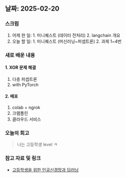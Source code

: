 ## 날짜: 2025-02-20

### 스크럼
1. 어제 한 일: 1. 미니퀘스트 (데이터 전처리) 2. langchain 개요
2. 오늘 할 일: 1. 미니퀘스트 (머신러닝~퍼셉트론) 2. 과제 1~4번

### 새로 배운 내용
#### 1. XOR 문제 해결
1. 다층 퍼셉트론
2. with PyTorch

#### 2. 배포
1. colab + ngrok
2. 크램폴린
3. 클라우드 서비스


### 오늘의 회고
> 나는 고등학생 level ㅋ

### 참고 자료 및 링크
- [고등학생을 위한 인공신경망과 딥러닝](https://wikidocs.net/238107)